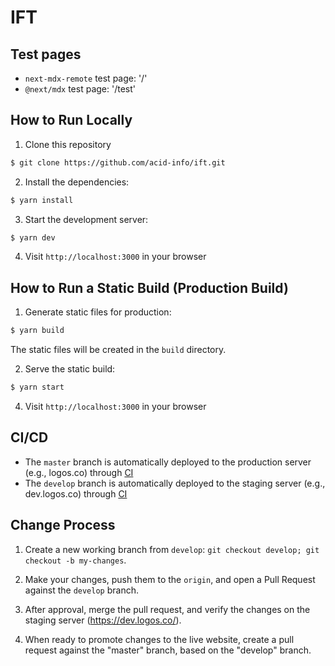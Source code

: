 # IFT

## Test pages
- `next-mdx-remote` test page: '/'
- `@next/mdx` test page: '/test'


## How to Run Locally

1. Clone this repository
```bash
$ git clone https://github.com/acid-info/ift.git
```

2. Install the dependencies:
```bash
$ yarn install
```

3. Start the development server:
```bash
$ yarn dev
```

4. Visit `http://localhost:3000` in your browser


## How to Run a Static Build (Production Build)

1. Generate static files for production:

```bash
$ yarn build
```

The static files will be created in the `build` directory.

2. Serve the static build:

```bash
$ yarn start
```

4. Visit `http://localhost:3000` in your browser


## CI/CD

- The `master` branch is automatically deployed to the production server (e.g., logos.co) through [CI](https://ci.infra.status.im)
- The `develop` branch is automatically deployed to the staging server (e.g., dev.logos.co) through [CI](https://ci.infra.status.im)


## Change Process

1. Create a new working branch from `develop`: `git checkout develop; git checkout -b my-changes`.

2. Make your changes, push them to the `origin`, and open a Pull Request against the `develop` branch.

3. After approval, merge the pull request, and verify the changes on the staging server (https://dev.logos.co/).

4. When ready to promote changes to the live website, create a pull request against the "master" branch, based on the "develop" branch.
